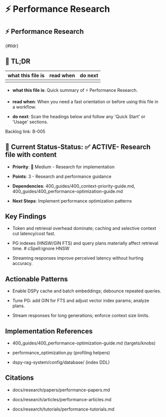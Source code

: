 <!-- CONTEXT_REFERENCE: 400_guides/400_context-priority-guide.md -->
<!-- MODULE_REFERENCE: 400_guides/400_performance-optimization-guide.md -->
<!-- MEMORY_CONTEXT: MEDIUM - Performance research and optimization patterns -->
# ⚡ Performance Research

## ⚡ Performance Research

{#tldr}

## 🔎 TL;DR

| what this file is | read when | do next |
|---|---|---|
|  |  |  |

- **what this file is**: Quick summary of ⚡ Performance Research.

- **read when**: When you need a fast orientation or before using this file in a workflow.

- **do next**: Scan the headings below and follow any 'Quick Start' or 'Usage' sections.

Backlog link: B-005

## 🎯 **Current Status**-**Status**: ✅ **ACTIVE**- Research file with content

- **Priority**: 🔧 Medium - Research for implementation

- **Points**: 3 - Research and performance guidance

- **Dependencies**: 400_guides/400_context-priority-guide.md, 400_guides/400_performance-optimization-guide.md

- **Next Steps**: Implement performance optimization patterns

## Key Findings

- Token and retrieval overhead dominate; caching and selective context cut latency/cost fast.

- PG indexes (HNSW/GIN FTS) and query plans materially affect retrieval time.  # cSpell:ignore HNSW

- Streaming responses improve perceived latency without hurting accuracy.

## Actionable Patterns

- Enable DSPy cache and batch embeddings; debounce repeated queries.

- Tune PG: add GIN for FTS and adjust vector index params; analyze plans.

- Stream responses for long generations; enforce context size limits.

## Implementation References

- 400_guides/400_performance-optimization-guide.md (targets/knobs)

- performance_optimization.py (profiling helpers)

- dspy-rag-system/config/database/ (index DDL)

## Citations

- docs/research/papers/performance-papers.md

- docs/research/articles/performance-articles.md

- docs/research/tutorials/performance-tutorials.md
